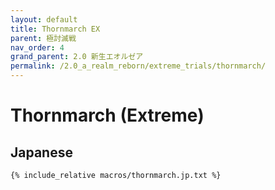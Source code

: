 ```yaml
---
layout: default
title: Thornmarch EX
parent: 極討滅戦
nav_order: 4
grand_parent: 2.0 新生エオルゼア
permalink: /2.0_a_realm_reborn/extreme_trials/thornmarch/
---
```


# Thornmarch (Extreme)

## Japanese
```
{% include_relative macros/thornmarch.jp.txt %}
```